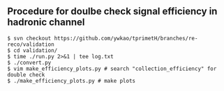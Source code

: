 ## Procedure for doulbe check signal efficiency in hadronic channel

```
$ svn checkout https://github.com/ywkao/tprimetH/branches/re-reco/validation
$ cd validation/
$ time ./run.py 2>&1 | tee log.txt
$ ./convert.py
$ vim make_efficiency_plots.py # search "collection_efficiency" for double check
$ ./make_efficiency_plots.py # make plots
```
